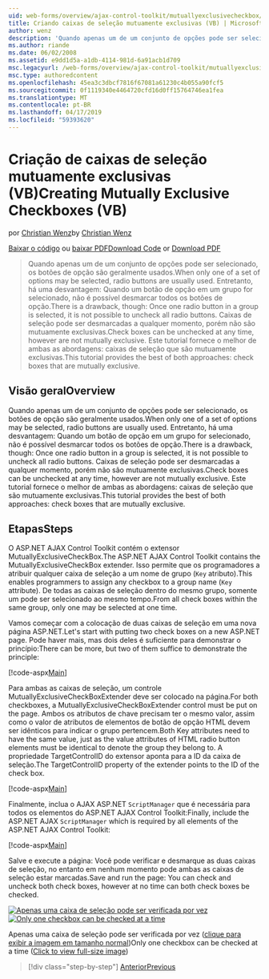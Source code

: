 ```yaml
---
uid: web-forms/overview/ajax-control-toolkit/mutuallyexclusivecheckbox/creating-mutually-exclusive-checkboxes-vb
title: Criando caixas de seleção mutuamente exclusivas (VB) | Microsoft Docs
author: wenz
description: 'Quando apenas um de um conjunto de opções pode ser selecionado, os botões de opção são geralmente usados. Entretanto, há uma desvantagem: Uma vez um botão de opção em um grupo é selecionado,...'
ms.author: riande
ms.date: 06/02/2008
ms.assetid: e9dd1d5a-a1db-4114-981d-6a91acb1d709
msc.legacyurl: /web-forms/overview/ajax-control-toolkit/mutuallyexclusivecheckbox/creating-mutually-exclusive-checkboxes-vb
msc.type: authoredcontent
ms.openlocfilehash: 45ea3c3dbcf7816f67081a61230c4b055a90fcf5
ms.sourcegitcommit: 0f1119340e4464720cfd16d0ff15764746ea1fea
ms.translationtype: MT
ms.contentlocale: pt-BR
ms.lasthandoff: 04/17/2019
ms.locfileid: "59393620"
---
```

# <a name="creating-mutually-exclusive-checkboxes-vb"></a><span data-ttu-id="2e092-104">Criação de caixas de seleção mutuamente exclusivas (VB)</span><span class="sxs-lookup"><span data-stu-id="2e092-104">Creating Mutually Exclusive Checkboxes (VB)</span></span>

<span data-ttu-id="2e092-105">por [Christian Wenz](https://github.com/wenz)</span><span class="sxs-lookup"><span data-stu-id="2e092-105">by [Christian Wenz](https://github.com/wenz)</span></span>

<span data-ttu-id="2e092-106">[Baixar o código](http://download.microsoft.com/download/9/3/f/93f8daea-bebd-4821-833b-95205389c7d0/MutuallyExclusiveCheckBox0.vb.zip) ou [baixar PDF](http://download.microsoft.com/download/b/6/a/b6ae89ee-df69-4c87-9bfb-ad1eb2b23373/mutuallyexclusivecheckbox0VB.pdf)</span><span class="sxs-lookup"><span data-stu-id="2e092-106">[Download Code](http://download.microsoft.com/download/9/3/f/93f8daea-bebd-4821-833b-95205389c7d0/MutuallyExclusiveCheckBox0.vb.zip) or [Download PDF](http://download.microsoft.com/download/b/6/a/b6ae89ee-df69-4c87-9bfb-ad1eb2b23373/mutuallyexclusivecheckbox0VB.pdf)</span></span>

> <span data-ttu-id="2e092-107">Quando apenas um de um conjunto de opções pode ser selecionado, os botões de opção são geralmente usados.</span><span class="sxs-lookup"><span data-stu-id="2e092-107">When only one of a set of options may be selected, radio buttons are usually used.</span></span> <span data-ttu-id="2e092-108">Entretanto, há uma desvantagem: Quando um botão de opção em um grupo for selecionado, não é possível desmarcar todos os botões de opção.</span><span class="sxs-lookup"><span data-stu-id="2e092-108">There is a drawback, though: Once one radio button in a group is selected, it is not possible to uncheck all radio buttons.</span></span> <span data-ttu-id="2e092-109">Caixas de seleção pode ser desmarcadas a qualquer momento, porém não são mutuamente exclusivas.</span><span class="sxs-lookup"><span data-stu-id="2e092-109">Check boxes can be unchecked at any time, however are not mutually exclusive.</span></span> <span data-ttu-id="2e092-110">Este tutorial fornece o melhor de ambas as abordagens: caixas de seleção que são mutuamente exclusivas.</span><span class="sxs-lookup"><span data-stu-id="2e092-110">This tutorial provides the best of both approaches: check boxes that are mutually exclusive.</span></span>


## <a name="overview"></a><span data-ttu-id="2e092-111">Visão geral</span><span class="sxs-lookup"><span data-stu-id="2e092-111">Overview</span></span>

<span data-ttu-id="2e092-112">Quando apenas um de um conjunto de opções pode ser selecionado, os botões de opção são geralmente usados.</span><span class="sxs-lookup"><span data-stu-id="2e092-112">When only one of a set of options may be selected, radio buttons are usually used.</span></span> <span data-ttu-id="2e092-113">Entretanto, há uma desvantagem: Quando um botão de opção em um grupo for selecionado, não é possível desmarcar todos os botões de opção.</span><span class="sxs-lookup"><span data-stu-id="2e092-113">There is a drawback, though: Once one radio button in a group is selected, it is not possible to uncheck all radio buttons.</span></span> <span data-ttu-id="2e092-114">Caixas de seleção pode ser desmarcadas a qualquer momento, porém não são mutuamente exclusivas.</span><span class="sxs-lookup"><span data-stu-id="2e092-114">Check boxes can be unchecked at any time, however are not mutually exclusive.</span></span> <span data-ttu-id="2e092-115">Este tutorial fornece o melhor de ambas as abordagens: caixas de seleção que são mutuamente exclusivas.</span><span class="sxs-lookup"><span data-stu-id="2e092-115">This tutorial provides the best of both approaches: check boxes that are mutually exclusive.</span></span>

## <a name="steps"></a><span data-ttu-id="2e092-116">Etapas</span><span class="sxs-lookup"><span data-stu-id="2e092-116">Steps</span></span>

<span data-ttu-id="2e092-117">O ASP.NET AJAX Control Toolkit contém o extensor MutuallyExclusiveCheckBox.</span><span class="sxs-lookup"><span data-stu-id="2e092-117">The ASP.NET AJAX Control Toolkit contains the MutuallyExclusiveCheckBox extender.</span></span> <span data-ttu-id="2e092-118">Isso permite que os programadores a atribuir qualquer caixa de seleção a um nome de grupo (`Key` atributo).</span><span class="sxs-lookup"><span data-stu-id="2e092-118">This enables programmers to assign any checkbox to a group name (`Key` attribute).</span></span> <span data-ttu-id="2e092-119">De todas as caixas de seleção dentro do mesmo grupo, somente um pode ser selecionado ao mesmo tempo.</span><span class="sxs-lookup"><span data-stu-id="2e092-119">From all check boxes within the same group, only one may be selected at one time.</span></span>

<span data-ttu-id="2e092-120">Vamos começar com a colocação de duas caixas de seleção em uma nova página ASP.NET.</span><span class="sxs-lookup"><span data-stu-id="2e092-120">Let's start with putting two check boxes on a new ASP.NET page.</span></span> <span data-ttu-id="2e092-121">Pode haver mais, mas dois deles é suficiente para demonstrar o princípio:</span><span class="sxs-lookup"><span data-stu-id="2e092-121">There can be more, but two of them suffice to demonstrate the principle:</span></span>

[!code-aspx[Main](creating-mutually-exclusive-checkboxes-vb/samples/sample1.aspx)]

<span data-ttu-id="2e092-122">Para ambas as caixas de seleção, um controle MutuallyExclusiveCheckBoxExtender deve ser colocado na página.</span><span class="sxs-lookup"><span data-stu-id="2e092-122">For both checkboxes, a MutuallyExclusiveCheckBoxExtender control must be put on the page.</span></span> <span data-ttu-id="2e092-123">Ambos os atributos de chave precisam ter o mesmo valor, assim como o valor de atributos de elementos de botão de opção HTML devem ser idênticos para indicar o grupo pertencem.</span><span class="sxs-lookup"><span data-stu-id="2e092-123">Both Key attributes need to have the same value, just as the value attributes of HTML radio button elements must be identical to denote the group they belong to.</span></span> <span data-ttu-id="2e092-124">A propriedade TargetControlID do extensor aponta para a ID da caixa de seleção.</span><span class="sxs-lookup"><span data-stu-id="2e092-124">The TargetControlID property of the extender points to the ID of the check box.</span></span>

[!code-aspx[Main](creating-mutually-exclusive-checkboxes-vb/samples/sample2.aspx)]

<span data-ttu-id="2e092-125">Finalmente, inclua o AJAX ASP.NET `ScriptManager` que é necessária para todos os elementos do ASP.NET AJAX Control Toolkit:</span><span class="sxs-lookup"><span data-stu-id="2e092-125">Finally, include the ASP.NET AJAX `ScriptManager` which is required by all elements of the ASP.NET AJAX Control Toolkit:</span></span>

[!code-aspx[Main](creating-mutually-exclusive-checkboxes-vb/samples/sample3.aspx)]

<span data-ttu-id="2e092-126">Salve e execute a página: Você pode verificar e desmarque as duas caixas de seleção, no entanto em nenhum momento pode ambas as caixas de seleção estar marcadas.</span><span class="sxs-lookup"><span data-stu-id="2e092-126">Save and run the page: You can check and uncheck both check boxes, however at no time can both check boxes be checked.</span></span>


<span data-ttu-id="2e092-127">[![Apenas uma caixa de seleção pode ser verificada por vez](creating-mutually-exclusive-checkboxes-vb/_static/image2.png)](creating-mutually-exclusive-checkboxes-vb/_static/image1.png)</span><span class="sxs-lookup"><span data-stu-id="2e092-127">[![Only one checkbox can be checked at a time](creating-mutually-exclusive-checkboxes-vb/_static/image2.png)](creating-mutually-exclusive-checkboxes-vb/_static/image1.png)</span></span>

<span data-ttu-id="2e092-128">Apenas uma caixa de seleção pode ser verificada por vez ([clique para exibir a imagem em tamanho normal](creating-mutually-exclusive-checkboxes-vb/_static/image3.png))</span><span class="sxs-lookup"><span data-stu-id="2e092-128">Only one checkbox can be checked at a time ([Click to view full-size image](creating-mutually-exclusive-checkboxes-vb/_static/image3.png))</span></span>

> [!div class="step-by-step"]
> [<span data-ttu-id="2e092-129">Anterior</span><span class="sxs-lookup"><span data-stu-id="2e092-129">Previous</span></span>](creating-mutually-exclusive-checkboxes-cs.md)
